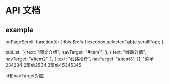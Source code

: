 # API 文档

## example
onPageScroll: function(e) {
    this.$refs.fiexedbox.selectedTab(e.scrollTop);
},

tabList: [{
    text: "图文介绍",
    navTarget: "#item1",
}, {
    text: "线路详情",
    navTarget: "#item2",
}, {
    text: "线路推荐",
    navTarget: "#item3",
}],
<ai-scroll-navfixed :tabList="tabList" ref="fiexedbox">
    <view id="item1" style="height:700px;">1菜单234234</view>
    <view id="item2" style="height:800px;">2菜单2534</view>
    <view id="item3" style="height:800px;">3菜单45345345</view>
</ai-scroll-navfixed>

id和navTarget对应